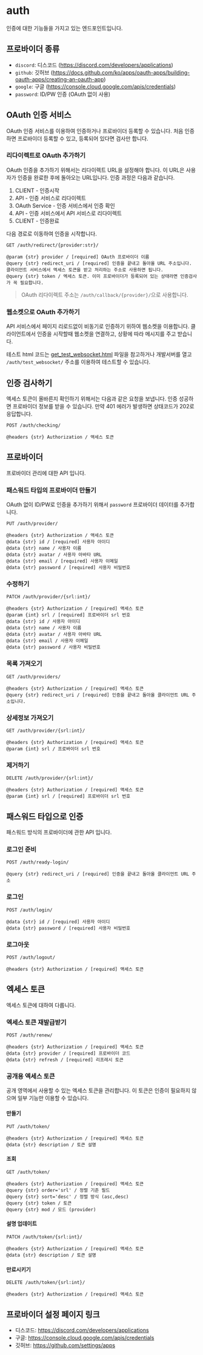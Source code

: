 # auth

인증에 대한 기능들을 가지고 있는 엔드포인트입니다.

## 프로바이더 종류

- `discord`: 디스코드 (https://discord.com/developers/applications)
- `github`: 깃허브 (https://docs.github.com/ko/apps/oauth-apps/building-oauth-apps/creating-an-oauth-app)
- `google`: 구글 (https://console.cloud.google.com/apis/credentials)
- `password`: ID/PW 인증 (OAuth 없이 사용)


## OAuth 인증 서비스

OAuth 인증 서비스를 이용하여 인증하거나 프로바이더 등록할 수 있습니다.
처음 인증하면 프로바이더 등록할 수 있고, 등록되어 있다면 검사만 합니다.

### 리다이렉트로 OAuth 추가하기

OAuth 인증을 추가하기 위해서는 리다이렉트 URL을 설정해야 합니다. 이 URL은 사용자가 인증을 완료한 후에 돌아오는 URL입니다.
인증 과정은 다음과 같습니다.

1. CLIENT - 인증시작
2. API - 인증 서비스로 리다이렉트
3. OAuth Service - 인증 서비스에서 인증 확인
4. API - 인증 서비스에서 API 서비스로 리다이렉트
5. CLIENT - 인증완료

다음 경로로 이동하여 인증을 시작합니다.

```
GET /auth/redirect/{provider:str}/

@param {str} provider / [required] OAuth 프로바이더 이름
@query {str} redirect_uri / [required] 인증을 끝내고 돌아올 URL 주소입니다. 클라이언트 서비스에서 엑세스 토큰을 받고 처리하는 주소로 사용하면 됩니다.
@query {str} token / 엑세스 토큰. 이미 프로바이더가 등록되어 있는 상태라면 인증검사가 꼭 필요합니다.
```

> OAuth 리다이렉트 주소는 `/auth/callback/{provider}/`으로 사용합니다.

### 웹소켓으로 OAuth 추가하기

API 서비스에서 페이지 리로드없이 비동기로 인증하기 위하여 웹소켓을 이용합니다.
클라이언트에서 인증을 시작할때 웹소켓을 연결하고, 상황에 따라 메시지를 주고 받습니다.

테스트 html 코드는 [get_test_websocket.html](./get_test_websocket.html) 파일을 참고하거나 개발서버를 열고 `/auth/test_websocket/` 주소를 이용하여 테스트할 수 있습니다.


## 인증 검사하기

엑세스 토큰이 올바른지 확인하기 위해서는 다음과 같은 요청을 보냅니다.
인증 성공하면 프로바이더 정보를 받을 수 있습니다. 만약 401 에러가 발생하면 상태코드가 202로 응답합니다.

```
POST /auth/checking/

@headers {str} Authorization / 액세스 토큰
```


## 프로바이더

프로바이더 관리에 대한 API 입니다.

### 패스워드 타입의 프로바이더 만들기

OAuth 없이 ID/PW로 인증을 추가하기 위해서 `password` 프로바이더 데이터를 추가합니다.

```
PUT /auth/provider/

@headers {str} Authorization / 액세스 토큰
@data {str} id / [required] 사용자 아이디
@data {str} name / 사용자 이름
@data {str} avatar / 사용자 아바타 URL
@data {str} email / [required] 사용자 이메일
@data {str} password / [required] 사용자 비밀번호
```

### 수정하기

```
PATCH /auth/provider/{srl:int}/

@headers {str} Authorization / [required] 액세스 토큰
@param {int} srl / [required] 프로바이더 srl 번호
@data {str} id / 사용자 아이디
@data {str} name / 사용자 이름
@data {str} avatar / 사용자 아바타 URL
@data {str} email / 사용자 이메일
@data {str} password / 사용자 비밀번호
```

### 목록 가져오기

```
GET /auth/providers/

@headers {str} Authorization / [required] 액세스 토큰
@query {str} redirect_uri / [required] 인증을 끝내고 돌아올 클라이언트 URL 주소입니다.
```

### 상세정보 가져오기

```
GET /auth/provider/{srl:int}/

@headers {str} Authorization / [required] 액세스 토큰
@param {int} srl / 프로바이더 srl 번호
```

### 제거하기

```
DELETE /auth/provider/{srl:int}/

@headers {str} Authorization / [required] 액세스 토큰
@param {int} srl / [required] 프로바이더 srl 번호
```


## 패스워드 타입으로 인증

패스워드 방식의 프로바이더에 관한 API 입니다.

### 로그인 준비

```
POST /auth/ready-login/

@query {str} redirect_uri / [required] 인증을 끝내고 돌아올 클라이언트 URL 주소
```

### 로그인

```
POST /auth/login/

@data {str} id / [required] 사용자 아이디
@data {str} password / [required] 사용자 비밀번호
```

### 로그아웃

```
POST /auth/logout/

@headers {str} Authorization / [required] 액세스 토큰
```


## 엑세스 토큰

엑세스 토큰에 대하여 다룹니다.

### 엑세스 토큰 재발급받기

```
POST /auth/renew/

@headers {str} Authorization / [required] 액세스 토큰
@data {str} provider / [required] 프로바이더 코드
@data {str} refresh / [required] 리프레시 토큰
```

### 공개용 엑세스 토큰

공개 영역에서 사용할 수 있는 엑세스 토큰을 관리합니다.
이 토큰은 인증이 필요하지 않으며 일부 기능만 이용할 수 있습니다.

#### 만들기

```
PUT /auth/token/

@headers {str} Authorization / [required] 액세스 토큰
@data {str} description / 토큰 설명
```

#### 조회

```
GET /auth/token/

@headers {str} Authorization / [required] 액세스 토큰
@query {str} order='srl' / 정렬 기준 필드
@query {str} sort='desc' / 정렬 방식 (asc,desc)
@query {str} token / 토큰
@query {str} mod / 모드 (provider)
```

#### 설명 업데이트

```
PATCH /auth/token/{srl:int}/

@headers {str} Authorization / [required] 액세스 토큰
@data {str} description / 토큰 설명
```

#### 만료시키기

```
DELETE /auth/token/{srl:int}/

@headers {str} Authorization / [required] 액세스 토큰
```


## 프로바이더 설정 페이지 링크

- 디스코드: https://discord.com/developers/applications
- 구글: https://console.cloud.google.com/apis/credentials
- 깃허브: https://github.com/settings/apps
